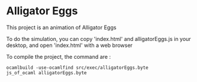 # Alligator Eggs

This project is an animation of Alligator Eggs

To do the simulation, you can copy 'index.html' and alligatorEggs.js in your desktop, and open 'index.html' with a web browser

To compile the project, the command are :

    ocamlbuild -use-ocamlfind src/exec/alligatorEggs.byte
    js_of_ocaml alligatorEggs.byte


